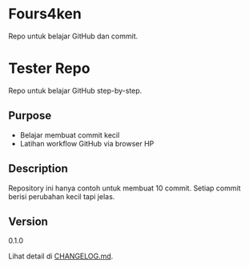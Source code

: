 # Fours4ken
Repo untuk belajar GitHub dan commit.
# Tester Repo

Repo untuk belajar GitHub step-by-step.

## Purpose
- Belajar membuat commit kecil
- Latihan workflow GitHub via browser HP
  
## Description
Repository ini hanya contoh untuk membuat 10 commit.
Setiap commit berisi perubahan kecil tapi jelas.
## Version
0.1.0

Lihat detail di [CHANGELOG.md](./CHANGELOG.md).

